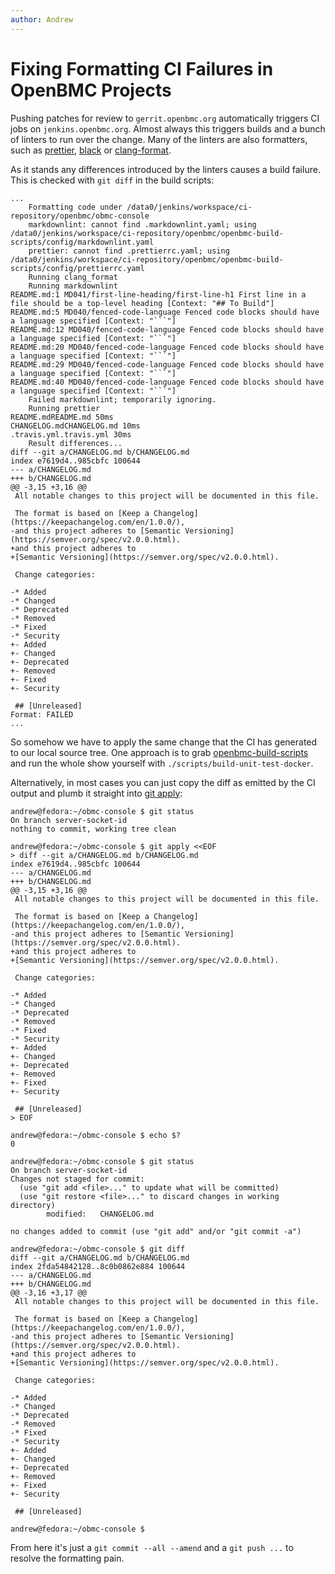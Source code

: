 ```yaml
---
author: Andrew
---
```


# Fixing Formatting CI Failures in OpenBMC Projects

Pushing patches for review to `gerrit.openbmc.org` automatically triggers CI
jobs on `jenkins.openbmc.org`. Almost always this triggers builds and a bunch of
linters to run over the change. Many of the linters are also formatters, such as
[prettier][], [black][] or [clang-format][].

[prettier]: https://prettier.io/
[black]: https://github.com/psf/black
[clang-format]: https://clang.llvm.org/docs/ClangFormat.html

As it stands any differences introduced by the linters causes a build failure.
This is checked with `git diff` in the build scripts:

```
...
    Formatting code under /data0/jenkins/workspace/ci-repository/openbmc/obmc-console
    markdownlint: cannot find .markdownlint.yaml; using /data0/jenkins/workspace/ci-repository/openbmc/openbmc-build-scripts/config/markdownlint.yaml
    prettier: cannot find .prettierrc.yaml; using /data0/jenkins/workspace/ci-repository/openbmc/openbmc-build-scripts/config/prettierrc.yaml
    Running clang_format
    Running markdownlint
README.md:1 MD041/first-line-heading/first-line-h1 First line in a file should be a top-level heading [Context: "## To Build"]
README.md:5 MD040/fenced-code-language Fenced code blocks should have a language specified [Context: "```"]
README.md:12 MD040/fenced-code-language Fenced code blocks should have a language specified [Context: "```"]
README.md:20 MD040/fenced-code-language Fenced code blocks should have a language specified [Context: "```"]
README.md:29 MD040/fenced-code-language Fenced code blocks should have a language specified [Context: "```"]
README.md:40 MD040/fenced-code-language Fenced code blocks should have a language specified [Context: "```"]
    Failed markdownlint; temporarily ignoring.
    Running prettier
README.mdREADME.md 50ms
CHANGELOG.mdCHANGELOG.md 10ms
.travis.yml.travis.yml 30ms
    Result differences...
diff --git a/CHANGELOG.md b/CHANGELOG.md
index e7619d4..985cbfc 100644
--- a/CHANGELOG.md
+++ b/CHANGELOG.md
@@ -3,15 +3,16 @@
 All notable changes to this project will be documented in this file.
 
 The format is based on [Keep a Changelog](https://keepachangelog.com/en/1.0.0/),
-and this project adheres to [Semantic Versioning](https://semver.org/spec/v2.0.0.html).
+and this project adheres to
+[Semantic Versioning](https://semver.org/spec/v2.0.0.html).
 
 Change categories:
 
-* Added
-* Changed
-* Deprecated
-* Removed
-* Fixed
-* Security
+- Added
+- Changed
+- Deprecated
+- Removed
+- Fixed
+- Security
 
 ## [Unreleased]
Format: FAILED
...
```

So somehow we have to apply the same change that the CI has generated to our
local source tree. One approach is to grab [openbmc-build-scripts][] and run
the whole show yourself with `./scripts/build-unit-test-docker`.

[openbmc-build-scripts]: https://github.com/openbmc/openbmc-build-scripts

Alternatively, in most cases you can just copy the diff as emitted by the CI
output and plumb it straight into [git apply][git-apply]:

[git-apply]: https://git-scm.com/docs/git-apply

```
andrew@fedora:~/obmc-console $ git status
On branch server-socket-id
nothing to commit, working tree clean
```
```
andrew@fedora:~/obmc-console $ git apply <<EOF
> diff --git a/CHANGELOG.md b/CHANGELOG.md
index e7619d4..985cbfc 100644
--- a/CHANGELOG.md
+++ b/CHANGELOG.md
@@ -3,15 +3,16 @@
 All notable changes to this project will be documented in this file.
 
 The format is based on [Keep a Changelog](https://keepachangelog.com/en/1.0.0/),
-and this project adheres to [Semantic Versioning](https://semver.org/spec/v2.0.0.html).
+and this project adheres to
+[Semantic Versioning](https://semver.org/spec/v2.0.0.html).
 
 Change categories:
 
-* Added
-* Changed
-* Deprecated
-* Removed
-* Fixed
-* Security
+- Added
+- Changed
+- Deprecated
+- Removed
+- Fixed
+- Security
 
 ## [Unreleased]
> EOF
```
```
andrew@fedora:~/obmc-console $ echo $?
0
```
```
andrew@fedora:~/obmc-console $ git status
On branch server-socket-id
Changes not staged for commit:
  (use "git add <file>..." to update what will be committed)
  (use "git restore <file>..." to discard changes in working directory)
        modified:   CHANGELOG.md

no changes added to commit (use "git add" and/or "git commit -a")
```
```
andrew@fedora:~/obmc-console $ git diff
diff --git a/CHANGELOG.md b/CHANGELOG.md
index 2fda54842128..8c0b0862e884 100644
--- a/CHANGELOG.md
+++ b/CHANGELOG.md
@@ -3,16 +3,17 @@
 All notable changes to this project will be documented in this file.
 
 The format is based on [Keep a Changelog](https://keepachangelog.com/en/1.0.0/),
-and this project adheres to [Semantic Versioning](https://semver.org/spec/v2.0.0.html).
+and this project adheres to
+[Semantic Versioning](https://semver.org/spec/v2.0.0.html).
 
 Change categories:
 
-* Added
-* Changed
-* Deprecated
-* Removed
-* Fixed
-* Security
+- Added
+- Changed
+- Deprecated
+- Removed
+- Fixed
+- Security
 
 ## [Unreleased]
 
andrew@fedora:~/obmc-console $ 
```

From here it's just a `git commit --all --amend` and a `git push ...` to resolve
the formatting pain.

